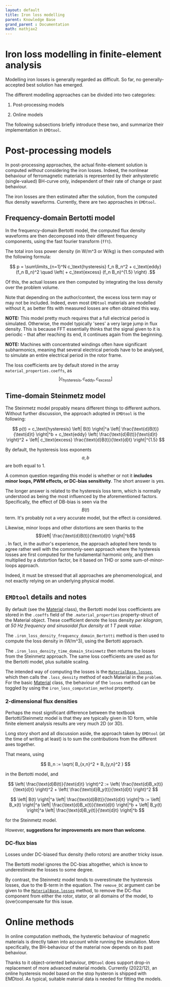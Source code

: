 ```yaml
---
layout: default
title: Iron loss modelling
parent: Knowledge Base
grand_parent : Documentation
math: mathjax2
---
```


# Iron loss modelling in finite-element analysis

Modelling iron losses is generally regarded as difficult. So far, no generally-accepted best solution has emerged.

The different modelling approaches can be divided into two categories:

1. Post-processing models

1. Online models

The following subsections briefly introduce these two, and summarize their implementation in `EMDtool`.

# Post-processing models

In post-processing approaches, the actual finite-element solution is computed *without* considering the iron losses. Indeed, the nonlinear behaviour of ferromagnetic materials is
represented by their anhysteretic (single-valued) BH-curve only, independent of their rate of change or past behaviour.

The iron losses are then estimated after the solution, from the computed flux density waveforms. Currently, there are two approaches in `EMDtool`.

## Frequency-domain Bertotti model

In the frequency-domain Bertotti model, the computed flux density waveforms are then decomposed into their different frequency components, using the fast fourier transform (`fft`).

The total iron loss power density (in W/m^3 or W/kg) is then computed with the following formula:

$$ p = \sum\limits_{n=1}^N c_\text{hysteresis} f_n B_n^2 + c_\text{eddy} (f_n B_n)^2 \quad \left( + c_\text{excess} (f_n B_n)^{1.5} \right) .$$

Of this, the actual losses are then computed by integrating the loss density over the problem volume.

Note that depending on the author/context, the excess loss term may or may not be included. Indeed, even most `EMDtool` materials are modelled without it, as better fits with measured losses are often obtained
this way.

**NOTE:** This model pretty much requires that a full electrical period is simulated. Otherwise, the model typically 'sees' a very large jump in flux density. This is because FFT essentially
thinks that the signal given to it is periodic - that after reaching its end, it continues again from the beginning.

**NOTE:** Machines with concentrated windings often have significant subharmonics, meaning that several electrical periods have to be analysed, to simulate an entire electrical period in the rotor frame.

The loss coefficients are by default stored in the array `material_properties.coeffs`, as $$[c_\text{hysteresis}, c_\text{eddy}, c_\text{excess}]$$

## Time-domain Steinmetz model

The Steinmetz model propably means different things to different authors. Without further discussion, the approach adopted in `EMDtool` is the following:

$$ p(t) = c_\text{hysteresis} \left| B(t) \right|^a  \left| \frac{\text{d}B(t)}{\text{d}t} \right|^b +  
c_\text{eddy} \left( \frac{\text{d}B(t)}{\text{d}t} \right)^2 + \left| c_\text{excess} \frac{\text{d}B(t)}{\text{d}t} \right|^{1.5}  $$

By default, the hysteresis loss exponents $$a, b$$ are both equal to 1.

A common question regarding this model is whether or not it **includes minor loops, PWM effects, or DC-bias sensitivity**. The short answer is
yes. 

The longer answer is related to the hysteresis loss term, which is normally understood as being the most influenced by the aforementioned 
factors. Specifically, the effect of DB-bias is seen via the $$B(t)$$ term. It's probably not a very accurate model, but the effect _is_ considered.

Likewise, minor loops and other distortions are seen thanks to the $$\left| \frac{\text{d}B(t)}{\text{d}t} \right|^b$$. In fact, in the author's
experience, the approach adopted here tends to agree rather well with the commonly-seen approach where the hysteresis losses are first computed
for the fundamental harmonic only, and then multiplied by a distortion factor, be it based on THD or some sum-of-minor-loops approach.

Indeed, it must be stressed that all approaches are phenomenological, and not exactly relying on an underlying physical model.


## `EMDtool` details and notes

By default (see the [Material](../../api/Material.html) class), the Bertotti model loss coefficients are stored in the `.coeffs` field of the `.material_properties` property-struct of the Material object.
These coefficient denote the loss density *per kilogram, at 50 Hz frequency and sinusoidal flux density at 1 T peak value*.

The `.iron_loss_density_frequency_domain_Bertotti` method is then used to compute the loss density in (W/m^3), using the Bertotti approach.

The `.iron_loss_density_time_domain_Steinmetz` then returns the losses from the Steinmetz approach. The same loss coefficients are used as for the Bertotti model, plus suitable scaling.

The intended way of computing the losses is the [`MaterialBase.losses`](../../api/MaterialBase.html#-losses-material-level-loss-computation), which then calls the `.loss_density` method of each
Material in the `problem`. For the basic [Material](../../api/Material.html) class, the behaviour of the `losses` method can be toggled by using the `iron_loss_computation_method` property.

### 2-dimensional flux densities

Perhaps the most significant difference between the textbook Bertotti/Steinmetz model is that they are typically given in 1D form, while finite element analysis results are very much 2D (or 3D). 

Long story short and all discussion aside, the approach taken by `EMDtool` (at the time of writing at least) is to sum the contributions from the different axes together.

That means, using

$$ B_n := \sqrt{ B_{x,n}^2 + B_{y,n}^2 } $$

in the Bertotti model, and

$$ \left( \frac{\text{d}B(t)}{\text{d}t} \right)^2 := \left( \frac{\text{d}B_x(t)}{\text{d}t} \right)^2 + \left( \frac{\text{d}B_y(t)}{\text{d}t} \right)^2 $$

$$ \left| B(t) \right|^a  \left| \frac{\text{d}B(t)}{\text{d}t} \right|^b := \left| B_x(t) \right|^a  \left| \frac{\text{d}B_x(t)}{\text{d}t} \right|^b + \left| B_y(t) \right|^a  \left| \frac{\text{d}B_y(t)}{\text{d}t} \right|^b $$

for the Steinmetz model.

However, **suggestions for improvements are more than welcome**.

### DC-flux bias

Losses under DC-biased flux density (hello rotors) are another tricky issue.

The Bertotti model ignores the DC-bias altogether, which is know to underestimate the losses to some degree.

By contrast, the Steinmetz model tends to overestimate the hysteresis losses, due to the B-term in the equation. The `remove_DC` argument can be given to the [`MaterialBase.losses`](../../api/MaterialBase.html#-losses-material-level-loss-computation)
method, to remove the DC-flux component from either the rotor, stator, or all domains of the model, to (over)compensate for this issue.

# Online methods

In online computation methods, the hysteretic behaviour of magnetic materials is directly taken into account while running the simulation. More specifically, the BH-behaviour of the material now
depends on its past behaviour. 

Thanks to it object-oriented behaviour, `EMDtool` does support drop-in replacement of more advanced material models. Currently (2022/12), an
online hysteresis model based on the stop hysteron is shipped with EMDtool. As typical, suitable material data is needed for fitting the models.